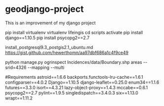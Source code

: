 # geodjango-project
This is an improvement of my django project

pip install virtualenv
virtualenv lifeingis
cd scripts
activate
pip install django==1.10.5
pip install psycopg2==2.7

install_postgresql9.3_postgis2.1_ubuntu.md 
https://gist.github.com/hewerthomn/aa97dbf686a1c4f9ce49

python manage.py ogrinspect Incidences/data/Boundary.shp areas --srid=4326 --mapping --multi

#Requirements
astroid==1.6.6
backports.functools-lru-cache==1.6.1
configparser==4.0.2
Django==1.10.5
django-leaflet==0.25.0
enum34==1.1.6
futures==3.3.0
isort==4.3.21
lazy-object-proxy==1.4.3
mccabe==0.6.1
psycopg2==2.7
pylint==1.9.5
singledispatch==3.4.0.3
six==1.13.0
wrapt==1.11.2
